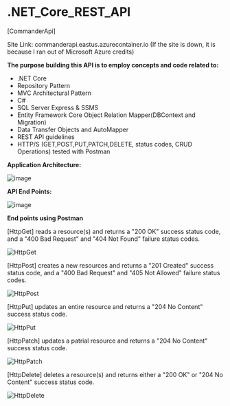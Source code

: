 # .NET_Core_REST_API
[CommanderApi]

Site Link: commanderapi.eastus.azurecontainer.io (If the site is down, it is because I ran out of Microsoft Azure credits)

**The purpose building this API is to employ concepts and code related to:**
- .NET Core
- Repository Pattern
- MVC Architectural Pattern
- C#
- SQL Server Express & SSMS
- Entity Framework Core Object Relation Mapper(DBContext and Migration)
- Data Transfer Objects and AutoMapper
- REST API guidelines
- HTTP/S (GET,POST,PUT,PATCH,DELETE, status codes, CRUD Operations) tested with Postman

**Application Architecture:**

![image](https://user-images.githubusercontent.com/77661117/176105298-82087f31-efb5-4d03-b227-6557482417fe.png)

**API End Points:**

![image](https://user-images.githubusercontent.com/77661117/176108672-1e6aa1be-20ae-44d5-a351-9655f80dba2d.png)

**End points using Postman**

[HttpGet] reads a resource(s) and returns a "200 OK" success status code, and a "400 Bad Request" and "404 Not Found" failure status codes.

![HttpGet](https://user-images.githubusercontent.com/77661117/154824264-c8ee00bd-9db6-4e85-affe-c7057d36361b.png)

[HttpPost] creates a new resources and returns a "201 Created" success status code, and a "400 Bad Request" and "405 Not Allowed" failure status codes.

![HttpPost](https://user-images.githubusercontent.com/77661117/154824270-7437786e-57ad-4bf1-bcba-4068f61e4f85.png)

[HttpPut] updates an entire resource and returns a "204 No Content" success status code.

![HttpPut](https://user-images.githubusercontent.com/77661117/154824277-a14d4873-f3f3-4dec-be4a-7f525da1e568.png)

[HttpPatch] updates a patrial resource and returns a "204 No Content" success status code.

![HttpPatch](https://user-images.githubusercontent.com/77661117/154824280-1f3ec698-dc8b-4c84-9a00-f85b8663b047.png)

[HttpDelete] deletes a resource(s) and returns either a "200 OK" or "204 No Content" success status code.

![HttpDelete](https://user-images.githubusercontent.com/77661117/154824282-20fed155-c9dd-4782-9a76-9eb643fe53cc.png)
